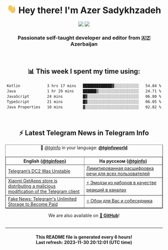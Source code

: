 <div align="center">
	<div>
		<h1>
      <img src="./assets/hi.gif" width="30px"> Hey there! I'm Azer Sadykhzadeh
    </h1>
    <img height="18" src="https://komarev.com/ghpvc/?username=sadykhzadeh&label=Views&color=2081c1&style=flat-square" />
		<a href="https://wakatime.com/Azer"> <img height="18" src="https://wakatime.com/badge/user/f80ae27a-c328-426f-a381-bc84136e2dd6.svg" /> </a>
    <h3>
      Passionate self-taught developer and editor from 🇦🇿 Azerbaijan
    </h3>
  </div>
  <br>

<h2>📊 This week I spent my time using:</h2>

<!--START_SECTION:waka-->

```txt
Kotlin            3 hrs 17 mins   █████████████▓░░░░░░░░░░░   54.84 %
Java              1 hr 29 mins    ██████▒░░░░░░░░░░░░░░░░░░   24.71 %
JavaScript        24 mins         █▓░░░░░░░░░░░░░░░░░░░░░░░   06.80 %
TypeScript        21 mins         █▓░░░░░░░░░░░░░░░░░░░░░░░   06.05 %
Java Properties   10 mins         ▓░░░░░░░░░░░░░░░░░░░░░░░░   02.82 %
```

<!--END_SECTION:waka-->

<br>

<h2>⚡️ Latest Telegram News in Telegram Info</h2>
  <table border>
		<tr>
			<th width="50%">English (<a href="https://t.me/tginfoen">@tginfoen</a>)</th>
			<th>На русском (<a href="https://t.me/tginfo">@tginfo</a>)</th>
		</tr>
		<caption>🚩 <a href="https://t.me/tginfo">@tginfo</a> in your language: <a href="https://t.me/tginfoworld"><b>@tginfoworld</b></a><caption/>
  <tr><td><a href="https://t.me/tginfoen/1790">Telegram’s DC2 Was Unstable</a></td>
    <td><a href="https://t.me/tginfo/3863">Лимитированная расшифровка речи для всех пользователей</a></td></tr><tr><td><a href="https://t.me/tginfoen/1789">Xiaomi GetApps store is distributing a malicious modification of the Telegram client</a></td>
    <td><a href="https://t.me/tginfo/3862">⚡ Эмодзи из наборов в качестве реакций в каналах</a></td></tr><tr><td><a href="https://t.me/tginfoen/1788">Fake News: Telegram's Unlimited Storage to Become Paid</a></td>
    <td><a href="https://t.me/tginfo/3861">⭐ Обои для Вас и собеседника</a></td></tr>
</table>
We are also available on <a href="https://github.com/tginfo"><b>🐙 GitHub</b></a>!
</div>

<br>
<hr>
<h4 align="center">This README file is generated <b>every 6 hours</b>!</br>Last refresh: <b>2023-11-30 20:12:01 (UTC time)</b></h4>
